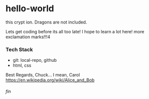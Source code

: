 # hello-world
this crypt ion. Dragons are not included.

Lets get coding before its all too late! I hope to learn a lot here!
more exclamation marks!!!4

### Tech Stack
 * git: local-repo, github
 * html, css

Best Regards,
Chuck... I mean, Carol
https://en.wikipedia.org/wiki/Alice_and_Bob

###### fin
